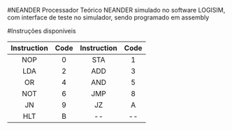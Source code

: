 #NEANDER
Processador Teórico NEANDER simulado no software LOGISIM, com interface de teste no simulador, sendo programado em assembly

#Instruções disponíveis

| Instruction | Code | Instruction | Code |
|:-----------:|:----:|:-----------:|:----:|
|     NOP     |   0  |     STA     |   1  |
|     LDA     |   2  |     ADD     |   3  |
|      OR     |   4  |     AND     |   5  |
|     NOT     |   6  |     JMP     |   8  |
|      JN     |   9  |      JZ     |   A  |
|     HLT     |   B  |      --     |  --  |